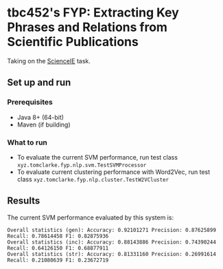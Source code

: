 # tbc452's FYP: Extracting Key Phrases and Relations from Scientific Publications

Taking on the [ScienceIE](https://scienceie.github.io/) task.

## Set up and run
### Prerequisites
* Java 8+ (64-bit)
* Maven (if building)

### What to run
* To evaluate the current SVM performance, run test class `xyz.tomclarke.fyp.nlp.svm.TestSVMProcessor`
* To evaluate current clustering performance with Word2Vec, run test class `xyz.tomclarke.fyp.nlp.cluster.TestW2VCluster`

## Results
The current SVM performance evaluated by this system is:
```
Overall statistics (gen): Accuracy: 0.92101271 Precision: 0.87625899 Recall: 0.78614458 F1: 0.82875936
Overall statistics (inc): Accuracy: 0.88143886 Precision: 0.74390244 Recall: 0.64126150 F1: 0.68877911
Overall statistics (str): Accuracy: 0.81331160 Precision: 0.26991614 Recall: 0.21080639 F1: 0.23672719
```

